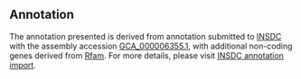 

Annotation
----------

The annotation presented is derived from annotation submitted to
[INSDC](http://www.insdc.org) with the assembly accession
[GCA\_000006355.1](http://www.ebi.ac.uk/ena/data/view/GCA_000006355.1),
with additional non-coding genes derived from
[Rfam](http://rfam.xfam.org/). For more details, please visit [INSDC
annotation
import](http://ensemblgenomes.org/info/data/insdc_annotation).

